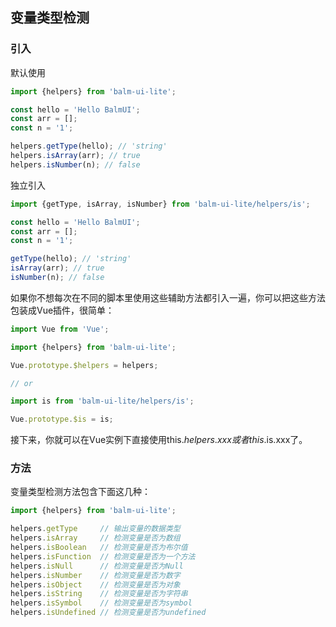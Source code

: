 ## 变量类型检测

### 引入

默认使用
```js
import {helpers} from 'balm-ui-lite';

const hello = 'Hello BalmUI';
const arr = [];
const n = '1';

helpers.getType(hello); // 'string'
helpers.isArray(arr); // true
helpers.isNumber(n); // false
```

独立引入
```js
import {getType, isArray, isNumber} from 'balm-ui-lite/helpers/is';

const hello = 'Hello BalmUI';
const arr = [];
const n = '1';

getType(hello); // 'string'
isArray(arr); // true
isNumber(n); // false
```

如果你不想每次在不同的脚本里使用这些辅助方法都引入一遍，你可以把这些方法包装成Vue插件，很简单：

```js
import Vue from 'Vue';

import {helpers} from 'balm-ui-lite';

Vue.prototype.$helpers = helpers;

// or

import is from 'balm-ui-lite/helpers/is';

Vue.prototype.$is = is;

```
接下来，你就可以在Vue实例下直接使用this.$helpers.xxx或者this.$is.xxx了。

### 方法

变量类型检测方法包含下面这几种：

```js
import {helpers} from 'balm-ui-lite';

helpers.getType     // 输出变量的数据类型
helpers.isArray     // 检测变量是否为数组
helpers.isBoolean   // 检测变量是否为布尔值
helpers.isFunction  // 检测变量是否为一个方法
helpers.isNull      // 检测变量是否为Null
helpers.isNumber    // 检测变量是否为数字
helpers.isObject    // 检测变量是否为对象
helpers.isString    // 检测变量是否为字符串
helpers.isSymbol    // 检测变量是否为symbol
helpers.isUndefined // 检测变量是否为undefined
```
